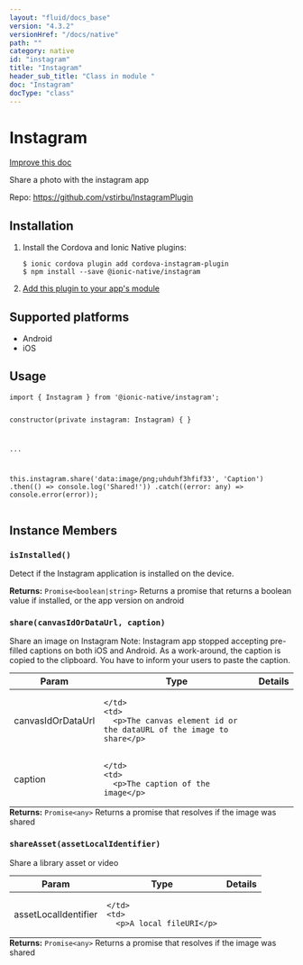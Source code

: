 ```yaml
---
layout: "fluid/docs_base"
version: "4.3.2"
versionHref: "/docs/native"
path: ""
category: native
id: "instagram"
title: "Instagram"
header_sub_title: "Class in module "
doc: "Instagram"
docType: "class"
---
```


<h1 class="api-title">Instagram</h1>

<a class="improve-v2-docs" href="http://github.com/ionic-team/ionic-native/edit/master/src/@ionic-native/plugins/instagram/index.ts#L1">
  Improve this doc
</a>







<p>Share a photo with the instagram app</p>


<p>Repo:
  <a href="https://github.com/vstirbu/InstagramPlugin">
    https://github.com/vstirbu/InstagramPlugin
  </a>
</p>


<h2><a class="anchor" name="installation" href="#installation"></a>Installation</h2>
<ol class="installation">
  <li>Install the Cordova and Ionic Native plugins:<br>
    <pre><code class="nohighlight">$ ionic cordova plugin add cordova-instagram-plugin
$ npm install --save @ionic-native/instagram
</code></pre>
  </li>
  <li><a href="https://ionicframework.com/docs/native/#Add_Plugins_to_Your_App_Module">Add this plugin to your app's module</a></li>
</ol>



<h2><a class="anchor" name="platforms" href="#platforms"></a>Supported platforms</h2>
<ul>
  <li>Android</li><li>iOS</li>
</ul>






<h2><a class="anchor" name="usage" href="#usage"></a>Usage</h2>
<pre><code class="lang-typescript">import { Instagram } from &#39;@ionic-native/instagram&#39;;

constructor(private instagram: Instagram) { }

...

this.instagram.share(&#39;data:image/png;uhduhf3hfif33&#39;, &#39;Caption&#39;)
  .then(() =&gt; console.log(&#39;Shared!&#39;))
  .catch((error: any) =&gt; console.error(error));
</code></pre>








<h2><a class="anchor" name="instance-members" href="#instance-members"></a>Instance Members</h2>
<h3><a class="anchor" name="isInstalled" href="#isInstalled"></a><code>isInstalled()</code></h3>




Detect if the Instagram application is installed on the device.



<div class="return-value" markdown="1">
  <i class="icon ion-arrow-return-left"></i>
  <b>Returns:</b> <code>Promise&lt;boolean|string&gt;</code> Returns a promise that returns a boolean value if installed, or the app version on android
</div><h3><a class="anchor" name="share" href="#share"></a><code>share(canvasIdOrDataUrl,&nbsp;caption)</code></h3>




Share an image on Instagram
Note: Instagram app stopped accepting pre-filled captions on both iOS and Android. As a work-around, the caption is copied to the clipboard. You have to inform your users to paste the caption.

<table class="table param-table" style="margin:0;">
  <thead>
  <tr>
    <th>Param</th>
    <th>Type</th>
    <th>Details</th>
  </tr>
  </thead>
  <tbody>
  <tr>
    <td>
      canvasIdOrDataUrl</td>
    <td>
      
    </td>
    <td>
      <p>The canvas element id or the dataURL of the image to share</p>
</td>
  </tr>
  
  <tr>
    <td>
      caption</td>
    <td>
      
    </td>
    <td>
      <p>The caption of the image</p>
</td>
  </tr>
  </tbody>
</table>

<div class="return-value" markdown="1">
  <i class="icon ion-arrow-return-left"></i>
  <b>Returns:</b> <code>Promise&lt;any&gt;</code> Returns a promise that resolves if the image was shared
</div><h3><a class="anchor" name="shareAsset" href="#shareAsset"></a><code>shareAsset(assetLocalIdentifier)</code></h3>




Share a library asset or video
<table class="table param-table" style="margin:0;">
  <thead>
  <tr>
    <th>Param</th>
    <th>Type</th>
    <th>Details</th>
  </tr>
  </thead>
  <tbody>
  <tr>
    <td>
      assetLocalIdentifier</td>
    <td>
      
    </td>
    <td>
      <p>A local fileURI</p>
</td>
  </tr>
  </tbody>
</table>

<div class="return-value" markdown="1">
  <i class="icon ion-arrow-return-left"></i>
  <b>Returns:</b> <code>Promise&lt;any&gt;</code> Returns a promise that resolves if the image was shared
</div>





